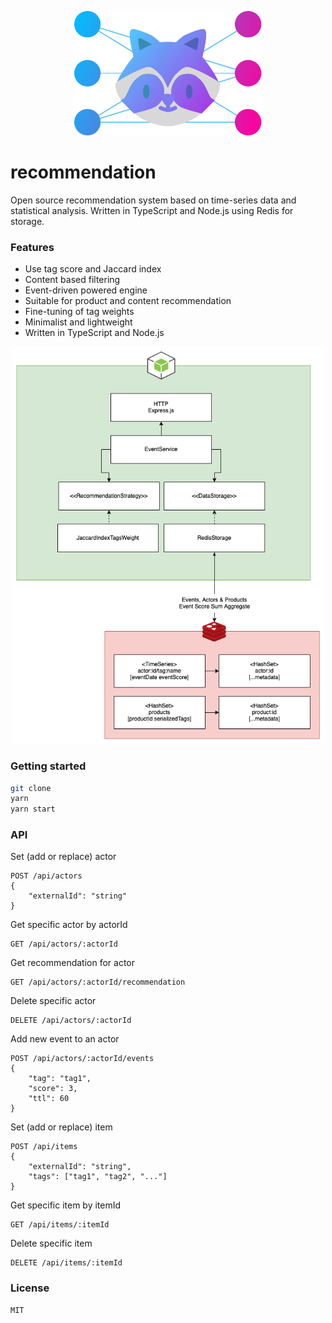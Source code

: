 <p style="text-align: center;" align="center">
 <img src="logo.png" style="max-width: 100%;" width="300" alt="Recommendation"/>
</p>

# recommendation
Open source recommendation system based on time-series data and statistical analysis. Written in TypeScript and Node.js using Redis for storage.

### Features
* Use tag score and Jaccard index
* Content based filtering
* Event-driven powered engine
* Suitable for product and content recommendation
* Fine-tuning of tag weights
* Minimalist and lightweight
* Written in TypeScript and Node.js

<p style="text-align: center;" align="center">
 <img src="architecture.png" style="max-width: 100%;" width="500" alt="Recommendation Architecture"/>
</p>

### Getting started
```sh
git clone
yarn
yarn start
```

### API
Set (add or replace) actor
```
POST /api/actors
{
    "externalId": "string"
}
```

Get specific actor by actorId
```
GET /api/actors/:actorId
```

Get recommendation for actor
```
GET /api/actors/:actorId/recommendation
```

Delete specific actor
```
DELETE /api/actors/:actorId
```

Add new event to an actor
```
POST /api/actors/:actorId/events
{
    "tag": "tag1",
    "score": 3,
    "ttl": 60
}
```

Set (add or replace) item
```
POST /api/items
{
    "externalId": "string",
    "tags": ["tag1", "tag2", "..."]
}
```

Get specific item by itemId
```
GET /api/items/:itemId
```

Delete specific item
```
DELETE /api/items/:itemId
```

### License
```
MIT
```
